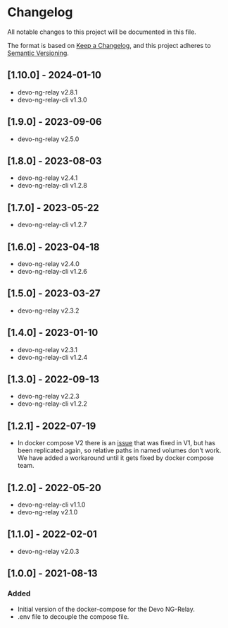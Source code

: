 # Changelog
All notable changes to this project will be documented in this file.

The format is based on [Keep a Changelog](https://keepachangelog.com/en/1.0.0/),
and this project adheres to [Semantic Versioning](https://semver.org/spec/v2.0.0.html).

## [1.10.0] - 2024-01-10

- devo-ng-relay v2.8.1
- devo-ng-relay-cli v1.3.0

## [1.9.0] - 2023-09-06
- devo-ng-relay v2.5.0

## [1.8.0] - 2023-08-03

- devo-ng-relay v2.4.1
- devo-ng-relay-cli v1.2.8

## [1.7.0] - 2023-05-22

- devo-ng-relay-cli v1.2.7

## [1.6.0] - 2023-04-18

- devo-ng-relay v2.4.0
- devo-ng-relay-cli v1.2.6

## [1.5.0] - 2023-03-27

- devo-ng-relay v2.3.2

## [1.4.0] - 2023-01-10

- devo-ng-relay v2.3.1
- devo-ng-relay-cli v1.2.4

## [1.3.0] - 2022-09-13

- devo-ng-relay v2.2.3
- devo-ng-relay-cli v1.2.2

## [1.2.1] - 2022-07-19

- In docker compose V2 there is an [issue](https://github.com/docker/compose/issues/9410) 
that was fixed in V1, but has been replicated again, so relative paths in named volumes 
don't work. We have added a workaround until it gets fixed by docker compose team.

## [1.2.0] - 2022-05-20

- devo-ng-relay-cli v1.1.0
- devo-ng-relay v2.1.0

## [1.1.0] - 2022-02-01

- devo-ng-relay v2.0.3

## [1.0.0] - 2021-08-13

### Added 

- Initial version of the docker-compose for the Devo NG-Relay.
- .env file to decouple the compose file.

